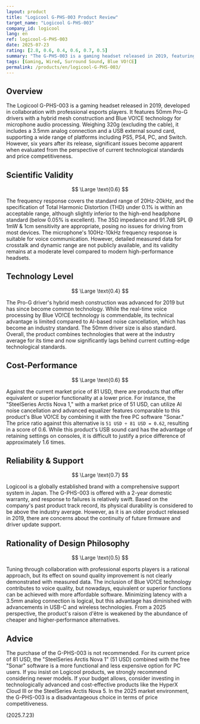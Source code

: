```yaml
---
layout: product
title: "Logicool G-PHS-003 Product Review"
target_name: "Logicool G-PHS-003"
company_id: logicool
lang: en
ref: logicool-G-PHS-003
date: 2025-07-23
rating: [2.8, 0.6, 0.4, 0.6, 0.7, 0.5]
summary: "The G-PHS-003 is a gaming headset released in 2019, featuring Pro-G 50mm drivers and Blue VO!CE technology. However, with a current market price of 81 USD, the SteelSeries Arctis Nova 1 offers equivalent functionality via software for 51 USD, making this product inferior in cost-performance."
tags: [Gaming, Wired, Surround Sound, Blue VO!CE]
permalink: /products/en/logicool-G-PHS-003/
---
```


## Overview

The Logicool G-PHS-003 is a gaming headset released in 2019, developed in collaboration with professional esports players. It features 50mm Pro-G drivers with a hybrid mesh construction and Blue VO!CE technology for microphone audio processing. Weighing 320g (excluding the cable), it includes a 3.5mm analog connection and a USB external sound card, supporting a wide range of platforms including PS5, PS4, PC, and Switch. However, six years after its release, significant issues become apparent when evaluated from the perspective of current technological standards and price competitiveness.

## Scientific Validity

$$ \Large \text{0.6} $$

The frequency response covers the standard range of 20Hz-20kHz, and the specification of Total Harmonic Distortion (THD) under 0.1% is within an acceptable range, although slightly inferior to the high-end headphone standard (below 0.05% is excellent). The 35Ω impedance and 91.7dB SPL @ 1mW & 1cm sensitivity are appropriate, posing no issues for driving from most devices. The microphone's 100Hz-10kHz frequency response is suitable for voice communication. However, detailed measured data for crosstalk and dynamic range are not publicly available, and its validity remains at a moderate level compared to modern high-performance headsets.

## Technology Level

$$ \Large \text{0.4} $$

The Pro-G driver's hybrid mesh construction was advanced for 2019 but has since become common technology. While the real-time voice processing by Blue VO!CE technology is commendable, its technical advantage is limited compared to AI-based noise cancellation, which has become an industry standard. The 50mm driver size is also standard. Overall, the product combines technologies that were at the industry average for its time and now significantly lags behind current cutting-edge technological standards.

## Cost-Performance

$$ \Large \text{0.6} $$

Against the current market price of 81 USD, there are products that offer equivalent or superior functionality at a lower price. For instance, the "SteelSeries Arctis Nova 1," with a market price of 51 USD, can utilize AI noise cancellation and advanced equalizer features comparable to this product's Blue VO!CE by combining it with the free PC software "Sonar." The price ratio against this alternative is `51 USD ÷ 81 USD = 0.62`, resulting in a score of 0.6. While this product's USB sound card has the advantage of retaining settings on consoles, it is difficult to justify a price difference of approximately 1.6 times.

## Reliability & Support

$$ \Large \text{0.7} $$

Logicool is a globally established brand with a comprehensive support system in Japan. The G-PHS-003 is offered with a 2-year domestic warranty, and response to failures is relatively swift. Based on the company's past product track record, its physical durability is considered to be above the industry average. However, as it is an older product released in 2019, there are concerns about the continuity of future firmware and driver update support.

## Rationality of Design Philosophy

$$ \Large \text{0.5} $$

Tuning through collaboration with professional esports players is a rational approach, but its effect on sound quality improvement is not clearly demonstrated with measured data. The inclusion of Blue VO!CE technology contributes to voice quality, but nowadays, equivalent or superior functions can be achieved with more affordable software. Minimizing latency with a 3.5mm analog connection is logical, but this advantage has diminished with advancements in USB-C and wireless technologies. From a 2025 perspective, the product's raison d'être is weakened by the abundance of cheaper and higher-performance alternatives.

## Advice

The purchase of the G-PHS-003 is not recommended. For its current price of 81 USD, the "SteelSeries Arctis Nova 1" (51 USD) combined with the free "Sonar" software is a more functional and less expensive option for PC users. If you insist on Logicool products, we strongly recommend considering newer models. If your budget allows, consider investing in technologically advanced and cost-effective products like the HyperX Cloud III or the SteelSeries Arctis Nova 5. In the 2025 market environment, the G-PHS-003 is a disadvantageous choice in terms of price competitiveness.

(2025.7.23)
